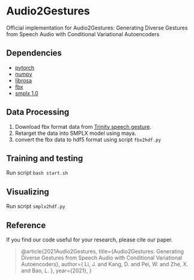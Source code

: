# Audio2Gestures
Official implementation for Audio2Gestures: Generating Diverse Gestures from Speech Audio with Conditional Variational Autoencoders

## Dependencies
- [pytorch](https://pytorch.org/)
- [numpy](https://numpy.org/)
- [librosa](https://librosa.org/)
- [fbx](https://www.autodesk.com/developer-network/platform-technologies/fbx-sdk-2020-0)
- [smplx 1.0](https://github.com/vchoutas/smplx)

## Data Processing
1. Download fbx format data from [Trinity speech gesture](https://trinityspeechgesture.scss.tcd.ie/).
2. Retarget the data into SMPLX model using maya.
3. convert the fbx data to hdf5 format using script ``fbx2hdf.py``


## Training and testing
Run script ``bash start.sh``

## Visualizing
Run script ``smplx2hdf.py``

## Reference
If you find our code useful for your research, please cite our paper.
> @article{2021Audio2Gestures,
>   title={Audio2Gestures: Generating Diverse Gestures from Speech Audio with Conditional Variational Autoencoders},
>   author={ Li, J.  and  Kang, D.  and  Pei, W.  and  Zhe, X.  and  Bao, L. },
>   year={2021},
> }
